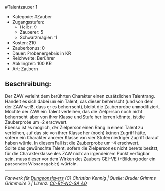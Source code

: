 #Talentzauber 1  
- Kategorie: #Zauber  
- Zugangsstufen:  
  - Heiler: 9  
  - Zauberer: 5  
  - Schwarzmagier: 11  
- Kosten: 210  
- Zauberbonus: 0  
- Dauer: Probenergebnis in KR  
- Reichweite: Berühren  
- Abklingzeit: 100 KR  
- Art: Zaubern     

## Beschreibung:
Der ZAW verleiht dem berührten Charakter einen zusätzlichen Talentrang. Handelt es sich dabei um ein Talent, das dieser beherrscht (und von dem der ZAW weiß, dass er es beherrscht), bleibt die Zauberprobe unmodifiziert.<br>Möchte der ZAW ein Talent verleihen, das die Zielperson noch nicht beherrscht, aber von ihrer Klasse und Stufe her lernen könnte, ist die Zauberprobe um -2 erschwert.<br>Ebenso ist es möglich, der Zielperson einen Rang in einem Talent zu verleihen, auf das sie von ihrer Klasse her (noch) keinen Zugriff hätte, sofern ein Charakter anderer Klasse von vier Stufen niedriger Zugriff darauf haben würde. In diesem Fall ist die Zauberprobe um -4 erschwert.<br>Sollte das gewünschte Talent, sofern die Zielperson es nicht bereits besitzt, für die Charakterklasse des ZAW nicht an irgendeinem Punkt verfügbar sein, muss dieser vor dem Wirken des Zaubers GEI+VE (+Bildung oder ein passendes Wissensgebiet) würfeln.


___
*Fanwerk für [Dungeonslayers](https://www.dungeonslayers.net/) (C) Christian Kennig | Quelle: Bruder Grimms Grimmoire 6 | Lizenz: [CC-BY-NC-SA 4.0](https://creativecommons.org/licenses/by-nc-sa/4.0/deed.de)*